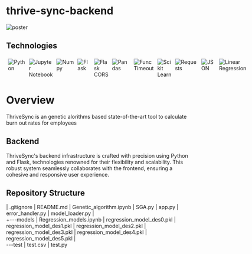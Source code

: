 # thrive-sync-backend
![poster](https://github.com/CM4601/thrive-sync-frontend/assets/93707378/45f34e9a-b81f-4542-b05f-c1efeddbb7bb)


## Technologies
<div style="display:flex; margin: auto;">

  <img style="margin:5px;" src="https://img.shields.io/static/v1?style=for-the-badge&message=Python&color=3776AB&logo=Python&logoColor=FFFFFF&label=" alt="Python">

  <img style="margin:5px;" src="https://img.shields.io/static/v1?style=for-the-badge&message=Jupyter+Notebook&color=F37626&logo=Jupyter&logoColor=FFFFFF&label=" alt="Jupyter Notebook">

  <img style="margin:5px;" src="https://img.shields.io/static/v1?style=for-the-badge&message=Numpy&color=013243&logo=Numpy&logoColor=white" alt="Numpy">

  <img style="margin:5px;" src="https://img.shields.io/static/v1?style=for-the-badge&message=Flask&color=000000&logo=Flask&logoColor=FFFFFF&label=" alt="Flask">

  <img style="margin:5px;" src="https://img.shields.io/static/v1?style=for-the-badge&message=Flask+CORS&color=000000&logo=Flask&logoColor=FFFFFF&label=" alt="Flask CORS">

  <img style="margin:5px;" src="https://img.shields.io/static/v1?style=for-the-badge&message=Pandas&color=150458&logo=Pandas&logoColor=white" alt="Pandas">

  <img style="margin:5px;" src="https://img.shields.io/static/v1?style=for-the-badge&message=Func+Timeout&color=3775A9&logo=Func+Timeout&logoColor=FFFFFF&label=" alt="Func Timeout">

  <img style="margin:5px;" src="https://img.shields.io/static/v1?style=for-the-badge&message=Sklearn&color=F7931E&logo=scikit-learn&logoColor=white" alt="Scikit Learn">

  <img style="margin:5px;" src="https://img.shields.io/static/v1?style=for-the-badge&message=Requests&color=009688&logo=Requests&logoColor=FFFFFF&label=" alt="Requests">

  <img style="margin:5px;" src="https://img.shields.io/static/v1?style=for-the-badge&message=JSON&color=000000&logo=json&logoColor=FFFFFF&label=" alt="JSON">

  <img style="margin:5px;" src="https://img.shields.io/static/v1?style=for-the-badge&message=Linear+Regression&color=3776AB&logo=scikit-learn&logoColor=white" alt="Linear Regression">

</div>

# Overview
ThriveSync is an genetic alorithms based state-of-the-art tool to calculate burn out rates for employees 

## Backend
ThriveSync's backend infrastructure is crafted with precision using Python and Flask, technologies renowned for their flexibility and scalability. This robust system seamlessly collaborates with the frontend, ensuring a cohesive and responsive user experience.

## Repository Structure
|   .gitignore
|   README.md
|   Genetic_algorithm.ipynb
|   SGA.py
|   app.py
|   error_handler.py
|   model_loader.py
|   
+---models
|       Regression_models.ipynb
|       regression_model_des0.pkl
|       regression_model_des1.pkl
|       regression_model_des2.pkl
|       regression_model_des3.pkl
|       regression_model_des4.pkl
|       regression_model_des5.pkl
|       
\---test
    |   test.csv
    |   test.py